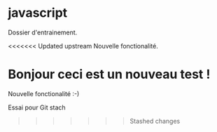 # javascript
Dossier d'entrainement.

<<<<<<< Updated upstream
Nouvelle fonctionalité.

Bonjour ceci est un nouveau test !
=======
Nouvelle fonctionalité :-)

Essai pour Git stach
>>>>>>> Stashed changes
